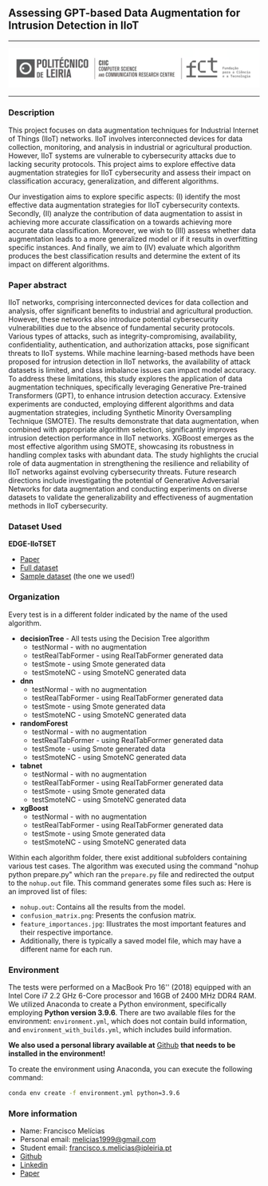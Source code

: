 ## Assessing GPT-based Data Augmentation for Intrusion Detection in IIoT

---

<p align="center">
<img src="Assets/CIIC_logo.png" width="1000px"/>
</p>

---

### Description
This project focuses on data augmentation techniques for Industrial Internet of Things (IIoT) networks. IIoT involves interconnected devices for data collection, monitoring, and analysis in industrial or agricultural production. However, IIoT systems are vulnerable to cybersecurity attacks due to lacking security protocols. This project aims to explore effective data augmentation strategies for IIoT cybersecurity and assess their impact on classification accuracy, generalization, and different algorithms. 

Our investigation aims to explore specific aspects: (I) identify the most effective data augmentation strategies for IIoT cybersecurity contexts. Secondly, (II) analyze the contribution of data augmentation to assist in achieving more accurate classification on a towards achieving more accurate data classification. Moreover, we wish to (III) assess whether data augmentation leads to a more generalized model or if it results in overfitting specific instances. And finally, we aim to (IV) evaluate which algorithm produces the best classification results and determine the extent of its impact on different algorithms.

### Paper abstract
IIoT networks, comprising interconnected devices for data collection and analysis, offer significant benefits to industrial and agricultural production. However, these networks also introduce potential cybersecurity vulnerabilities due to the absence of fundamental security protocols. Various types of attacks, such as integrity-compromising, availability, confidentiality, authentication, and authorization attacks, pose significant threats to IIoT systems. While machine learning-based methods have been proposed for intrusion detection in IIoT networks, the availability of attack datasets is limited, and class imbalance issues can impact model accuracy. To address these limitations, this study explores the application of data augmentation techniques, specifically leveraging Generative Pre-trained Transformers (GPT), to enhance intrusion detection accuracy. Extensive experiments are conducted, employing different algorithms and data augmentation strategies, including Synthetic Minority Oversampling Technique (SMOTE). The results demonstrate that data augmentation, when combined with appropriate algorithm selection, significantly improves intrusion detection performance in IIoT networks. XGBoost emerges as the most effective algorithm using SMOTE, showcasing its robustness in handling complex tasks with abundant data. The study highlights the crucial role of data augmentation in strengthening the resilience and reliability of IIoT networks against evolving cybersecurity threats. Future research directions include investigating the potential of Generative Adversarial Networks for data augmentation and conducting experiments on diverse datasets to validate the generalizability and effectiveness of augmentation methods in IIoT cybersecurity.

### Dataset Used

**EDGE-IIoTSET**
- [Paper][paper]
- [Full dataset][edge_full]
- [Sample dataset][edge_sample] (the one we used!)

[edge_full]: <https://ieee-dataport.org/documents/edge-iiotset-new-comprehensive-realistic-cyber-security-dataset-iot-and-iiot-applications>
[edge_sample]: <https://www.kaggle.com/datasets/mohamedamineferrag/edgeiiotset-cyber-security-dataset-of-iot-iiot>
[paper]: <https://ieeexplore.ieee.org/document/9751703>

### Organization

Every test is in a different folder indicated by the name of the used algorithm.

- **decisionTree** - All tests using the Decision Tree algorithm
    - testNormal - with no augmentation
    - testRealTabFormer - using RealTabFormer generated data
    - testSmote - using Smote generated data
    - testSmoteNC - using SmoteNC generated data
- **dnn**
    - testNormal - with no augmentation
    - testRealTabFormer - using RealTabFormer generated data
    - testSmote - using Smote generated data
    - testSmoteNC - using SmoteNC generated data
- **randomForest**
    - testNormal - with no augmentation
    - testRealTabFormer - using RealTabFormer generated data
    - testSmote - using Smote generated data
    - testSmoteNC - using SmoteNC generated data
- **tabnet**
    - testNormal - with no augmentation
    - testRealTabFormer - using RealTabFormer generated data
    - testSmote - using Smote generated data
    - testSmoteNC - using SmoteNC generated data
- **xgBoost**
    - testNormal - with no augmentation
    - testRealTabFormer - using RealTabFormer generated data
    - testSmote - using Smote generated data
    - testSmoteNC - using SmoteNC generated data

Within each algorithm folder, there exist additional subfolders containing various test cases.
The algorithm was executed using the command "nohup python prepare.py" which ran the `prepare.py` file and redirected the output to the `nohup.out` file. This command generates some files such as:
Here is an improved list of files:
- `nohup.out`: Contains all the results from the model.
- `confusion_matrix.png`: Presents the confusion matrix.
- `feature_importances.jpg`: Illustrates the most important features and their respective importance.
- Additionally, there is typically a saved model file, which may have a different name for each run.



### Environment

The tests were performed on a MacBook Pro 16'' (2018) equipped with an Intel Core i7 2.2 GHz 6-Core processor and 16GB of 2400 MHz DDR4 RAM.
We utilized Anaconda to create a Python environment, specifically employing **Python version 3.9.6**. There are two available files for the environment: `environment.yml`, which does not contain build information, and `environment_with_builds.yml`, which includes build information.

**We also used a personal library available at** [Github][mblib] **that needs to be installed in the environment!**

To create the environment using Anaconda, you can execute the following command:

```sh
conda env create -f environment.yml python=3.9.6
```


### More information
- Name: Francisco Melícias
- Personal email: melicias1999@gmail.com
- Student email: francisco.s.melicias@ipleiria.pt
- [Github][github]
- [Linkedin][linkedin]
- [Paper][paper]


[mblib]: <https://github.com/CIIC-C-T-Polytechnic-of-Leiria/mllib>
[github]: <https://github.com/Melicias>
[linkedin]: <https://www.linkedin.com/in/francisco-melicias/>
[paper]: <>
